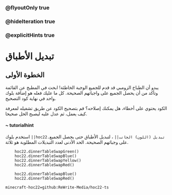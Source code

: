 ### @flyoutOnly true
### @hideIteration true
### @explicitHints true


# تبديل الأطباق

## الخطوة الأولى
يبدو أن الطباخ الزومبي قد قدم للجميع الوجبة الخاطئة! ابحث في المطبخ عن القائمة وتأكد من أن يحصل الجميع على واجباتهم الصحيحة. كل ما عليك فعله هو إضافة بلوك واحد في نهاية كود التصحيح.

الكود يحتوي على أخطاء، هل يمكنك إصلاحه؟ قم بتصحيح الكود عن طريق تشغيله لمعرفة كيف يعمل، ثم عدل عليه ليصبح الحل صحيحا.

#### ~ tutorialhint  
استخدم بلوك ``||hoc22.تبديل (اللون) الجانب||`` ، لتبديل الأطباق حتى يحصل الجميع على وجباتهم الصحيحة. الحد الأدنى لعدد التبديلات المطلوبة هو ثلاثة.

```ghost
    hoc22.dinnerTableSwapGreen()
    hoc22.dinnerTableSwapBlue()
    hoc22.dinnerTableSwapYellow()
    hoc22.dinnerTableSwapRed()
```
```template
    hoc22.dinnerTableSwapBlue()
    hoc22.dinnerTableSwapRed()
```

```package
minecraft-hoc22=github:ReWrite-Media/hoc22-ts
```